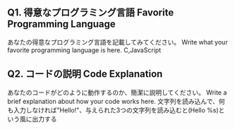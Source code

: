 ## Q1. 得意なプログラミング言語 Favorite Programming Language
あなたの得意なプログラミング言語を記載してみてください。
Write what your favorite programming language is here.
C,JavaScript
## Q2. コードの説明 Code Explanation
あなたのコードがどのように動作するのか、簡潔に説明してください。
Write a brief explanation about how your code works here.
文字列を読み込んで、何も入力しなければ"Hello!"、与えられた3つの文字列を読み込むと(Hello %s)という風に出力する
